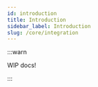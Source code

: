 ```yaml
---
id: introduction
title: Introduction
sidebar_label: Introduction
slug: /core/integration
---
```


:::warn

WIP docs!

:::